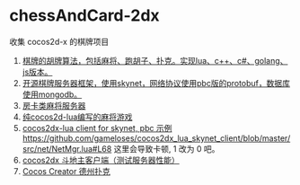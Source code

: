 # chessAndCard-2dx
收集 cocos2d-x 的棋牌项目

1. [棋牌的胡牌算法，包括麻将、跑胡子、扑克。实现lua、c++、c#、golang、js版本。](https://github.com/yuanfengyun/qipai)
2. [开源棋牌服务器框架，使用skynet，网络协议使用pbc版的protobuf，数据库使用mongodb。](https://github.com/yuanfengyun/chess_server)
3. [房卡类麻将服务器](https://github.com/yuanfengyun/mj_server)
4. [纯cocos2d-lua编写的麻将游戏](https://github.com/yuanfengyun/mj_client)
5. [cocos2dx-lua client for skynet, pbc 示例](https://github.com/gameloses/cocos2dx_lua_skynet_client) https://github.com/gameloses/cocos2dx_lua_skynet_client/blob/master/src/net/NetMgr.lua#L68 这里会导致卡顿, 1 改为 0 吧。
6. [cocos2dx 斗地主客户端（测试服务器性能）](https://github.com/gameloses/doudizhu)
7. [Cocos Creator 德州扑克](https://github.com/tiancityycf/cocos)
